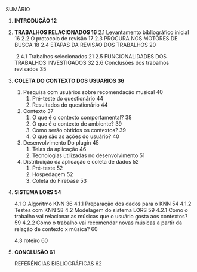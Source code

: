 SUMÁRIO

1. **INTRODUÇÃO	12**

2. **TRABALHOS RELACIONADOS	16**
   2.1	Levantamento bibliográfico inicial	16
   2.2	O protocolo de revisão	17
   2.3	PROCURA NOS MOTORES DE BUSCA	18
   2.4	ETAPAS DA REVISÃO DOS TRABALHOS	20

   ​	2.4.1	Trabalhos selecionados	21
   2.5	FUNCIONALIDADES DOS TRABALHOS INVESTIGADOS	32
   2.6	Conclusões dos trabalhos revisados	35

3. **COLETA DO CONTEXTO DOS USUARIOS	36**

   1. Pesquisa com usuários sobre recomendação musical	40
      1. Pré-teste do questionário	44
      2. Resultados do questionário	44
   2. Contexto	37
      1. O que é o contexto comportamental?	38
      2. O que é o contexto de ambiente?	39
      3. Como serão obtidos os contextos?	39
      4. O que são as ações do usuário?	40
   3. Desenvolvimento Do plugin	45
      1. Telas da aplicação	46
      2. Tecnologias utilizadas no desenvolvimento	51
   4. Distribuição da aplicação e coleta de dados	52
      1. Pré-teste	52
      2. Hospedagem	52
      3. Coleta do Firebase	53

4. **SISTEMA LORS	54**

   4.1	O Algoritmo KNN	36
   	4.1.1	Preparação dos dados para o KNN	54
   	4.1.2	Testes com KNN	58
   4.2	Modelagem do sistema LORS	59
   	4.2.1	Como o trabalho vai relacionar as músicas que o usuário gosta aos contextos?	59
   	4.2.2	Como o trabalho vai recomendar novas músicas a partir da relação de contexto x música?	60

   4.3	roteiro	60

5. **CONCLUSÃO	61**

   REFERÊNCIAS BIBLIOGRÁFICAS	62
